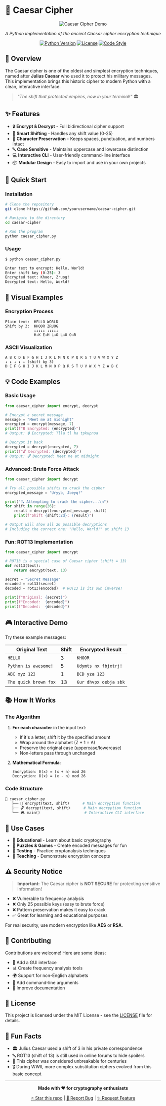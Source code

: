 # 🔐 Caesar Cipher

<div align="center">

![Caesar Cipher Demo](https://raw.githubusercontent.com/yourusername/caesar-cipher/main/demo.gif)

*A Python implementation of the ancient Caesar cipher encryption technique*

[![Python Version](https://img.shields.io/badge/python-3.x-blue.svg)](https://www.python.org/downloads/)
[![License](https://img.shields.io/badge/license-MIT-green.svg)](LICENSE)
[![Code Style](https://img.shields.io/badge/code%20style-black-000000.svg)](https://github.com/psf/black)

</div>

## 📖 Overview

The Caesar cipher is one of the oldest and simplest encryption techniques, named after **Julius Caesar** who used it to protect his military messages. This implementation brings this historic cipher to modern Python with a clean, interactive interface.

> *"The shift that protected empires, now in your terminal!"* 🏛️

## ✨ Features

- 🔒 **Encrypt & Decrypt** - Full bidirectional cipher support
- 🎯 **Smart Shifting** - Handles any shift value (0-25)
- 📝 **Character Preservation** - Keeps spaces, punctuation, and numbers intact
- 🔤 **Case Sensitive** - Maintains uppercase and lowercase distinction
- 💻 **Interactive CLI** - User-friendly command-line interface
- 📦 **Modular Design** - Easy to import and use in your own projects

## 🚀 Quick Start

### Installation

```bash
# Clone the repository
git clone https://github.com/yourusername/caesar-cipher.git

# Navigate to the directory
cd caesar-cipher

# Run the program
python caesar_cipher.py
```

### Usage

```bash
$ python caesar_cipher.py

Enter text to encrypt: Hello, World!
Enter shift key (0-25): 3
Encrypted text: Khoor, Zruog!
Decrypted text: Hello, World!
```

## 🎨 Visual Examples

### Encryption Process

```
Plain text:  HELLO WORLD
Shift by 3:  KHOOR ZRUOG
             ↓↓↓↓↓ ↓↓↓↓↓
             H→K E→H L→O L→O O→R
```

### ASCII Visualization

```
A B C D E F G H I J K L M N O P Q R S T U V W X Y Z
↓ ↓ ↓ ↓ ↓ (shift by 3)
D E F G H I J K L M N O P Q R S T U V W X Y Z A B C
```

## 💡 Code Examples

### Basic Usage

```python
from caesar_cipher import encrypt, decrypt

# Encrypt a secret message
message = "Meet me at midnight"
encrypted = encrypt(message, 7)
print(f"🔒 Encrypted: {encrypted}")
# Output: 🔒 Encrypted: Tlla tl ha tpkupnoa

# Decrypt it back
decrypted = decrypt(encrypted, 7)
print(f"🔓 Decrypted: {decrypted}")
# Output: 🔓 Decrypted: Meet me at midnight
```

### Advanced: Brute Force Attack

```python
from caesar_cipher import decrypt

# Try all possible shifts to crack the cipher
encrypted_message = "Uryyb, Jbeyq!"

print("🔍 Attempting to crack the cipher...\n")
for shift in range(26):
    result = decrypt(encrypted_message, shift)
    print(f"Shift {shift:2d}: {result}")

# Output will show all 26 possible decryptions
# Including the correct one: "Hello, World!" at shift 13
```

### Fun: ROT13 Implementation

```python
from caesar_cipher import encrypt

# ROT13 is a special case of Caesar cipher (shift = 13)
def rot13(text):
    return encrypt(text, 13)

secret = "Secret Message"
encoded = rot13(secret)
decoded = rot13(encoded)  # ROT13 is its own inverse!

print(f"Original: {secret}")
print(f"Encoded:  {encoded}")
print(f"Decoded:  {decoded}")
```

## 🎮 Interactive Demo

Try these example messages:

| Original Text | Shift | Encrypted Result |
|--------------|-------|------------------|
| `HELLO` | 3 | `KHOOR` |
| `Python is awesome!` | 5 | `Udymts nx fbjxtrj!` |
| `ABC xyz 123` | 1 | `BCD yza 123` |
| `The quick brown fox` | 13 | `Gur dhvpx oebja sbk` |

## 📚 How It Works

### The Algorithm

1. **For each character** in the input text:
   - If it's a letter, shift it by the specified amount
   - Wrap around the alphabet (Z + 1 = A)
   - Preserve the original case (uppercase/lowercase)
   - Non-letters pass through unchanged

2. **Mathematical Formula**:
   ```
   Encryption: E(x) = (x + n) mod 26
   Decryption: D(x) = (x - n) mod 26
   ```

### Code Structure

```python
📁 caesar_cipher.py
   ├── 🔐 encrypt(text, shift)      # Main encryption function
   ├── 🔓 decrypt(text, shift)      # Main decryption function
   └── 🎮 main()                    # Interactive CLI interface
```

## 🎯 Use Cases

- 📖 **Educational** - Learn about basic cryptography
- 🎲 **Puzzles & Games** - Create encoded messages for fun
- 🧪 **Testing** - Practice cryptanalysis techniques
- 🏫 **Teaching** - Demonstrate encryption concepts

## ⚠️ Security Notice

> **Important:** The Caesar cipher is **NOT SECURE** for protecting sensitive information! 

- ❌ Vulnerable to frequency analysis
- ❌ Only 25 possible keys (easy to brute force)
- ❌ Pattern preservation makes it easy to crack
- ✅ Great for learning and educational purposes

For real security, use modern encryption like **AES** or **RSA**.

## 🤝 Contributing

Contributions are welcome! Here are some ideas:

- 🎨 Add a GUI interface
- 📊 Create frequency analysis tools
- 🌍 Support for non-English alphabets
- 🔧 Add command-line arguments
- 📝 Improve documentation

## 📄 License

This project is licensed under the MIT License - see the [LICENSE](LICENSE) file for details.

## 🌟 Fun Facts

- 🏛️ Julius Caesar used a shift of 3 in his private correspondence
- 🔤 ROT13 (shift of 13) is still used in online forums to hide spoilers
- 📜 This cipher was considered unbreakable for centuries
- 🎖️ During WWII, more complex substitution ciphers evolved from this basic concept

---

<div align="center">

**Made with ❤️ for cryptography enthusiasts**

[⭐ Star this repo](https://github.com/yourusername/caesar-cipher) | [🐛 Report Bug](https://github.com/yourusername/caesar-cipher/issues) | [✨ Request Feature](https://github.com/yourusername/caesar-cipher/issues)

</div>
